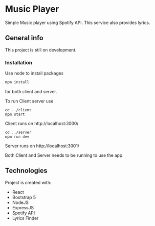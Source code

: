 # Music Player
Simple Music player using Spotify API.
This service also provides lyrics.

## General info
This project is still on development.

### Installation
Use node to install packages
```bash
npm install
``` 

for both client and server.

To run Client server use 
```
cd ../client
npm start
```
Client runs on http://localhost:3000/

```
cd ../server
npm run dev
```
Server runs on http://localhost:3001/

Both Client and Server needs to be running to use the app.

## Technologies
Project is created with:
* React
* Bootstrap 5
* NodeJS
* ExpressJS
* Spotify API
* Lyrics Finder